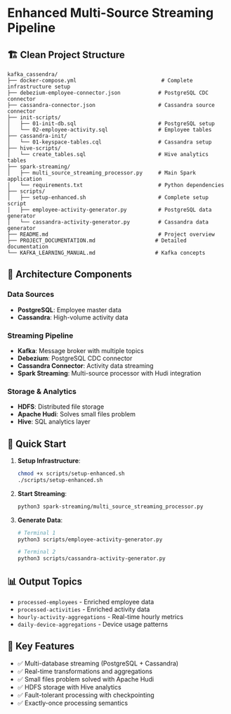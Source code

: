 # Enhanced Multi-Source Streaming Pipeline

## 🏗️ Clean Project Structure

```
kafka_cassendra/
├── docker-compose.yml                           # Complete infrastructure setup
├── debezium-employee-connector.json            # PostgreSQL CDC connector
├── cassandra-connector.json                    # Cassandra source connector
├── init-scripts/
│   ├── 01-init-db.sql                          # PostgreSQL setup
│   └── 02-employee-activity.sql                # Employee tables
├── cassandra-init/
│   └── 01-keyspace-tables.cql                  # Cassandra setup
├── hive-scripts/
│   └── create_tables.sql                       # Hive analytics tables
├── spark-streaming/
│   ├── multi_source_streaming_processor.py     # Main Spark application
│   └── requirements.txt                        # Python dependencies
├── scripts/
│   ├── setup-enhanced.sh                       # Complete setup script
│   ├── employee-activity-generator.py          # PostgreSQL data generator
│   └── cassandra-activity-generator.py         # Cassandra data generator
├── README.md                                   # Project overview
├── PROJECT_DOCUMENTATION.md                   # Detailed documentation
└── KAFKA_LEARNING_MANUAL.md                   # Kafka concepts
```

## 🎯 Architecture Components

### Data Sources
- **PostgreSQL**: Employee master data
- **Cassandra**: High-volume activity data

### Streaming Pipeline
- **Kafka**: Message broker with multiple topics
- **Debezium**: PostgreSQL CDC connector
- **Cassandra Connector**: Activity data streaming
- **Spark Streaming**: Multi-source processor with Hudi integration

### Storage & Analytics
- **HDFS**: Distributed file storage
- **Apache Hudi**: Solves small files problem
- **Hive**: SQL analytics layer

## 🚀 Quick Start

1. **Setup Infrastructure**:
   ```bash
   chmod +x scripts/setup-enhanced.sh
   ./scripts/setup-enhanced.sh
   ```

2. **Start Streaming**:
   ```bash
   python3 spark-streaming/multi_source_streaming_processor.py
   ```

3. **Generate Data**:
   ```bash
   # Terminal 1
   python3 scripts/employee-activity-generator.py
   
   # Terminal 2  
   python3 scripts/cassandra-activity-generator.py
   ```

## 📊 Output Topics

- `processed-employees` - Enriched employee data
- `processed-activities` - Enriched activity data  
- `hourly-activity-aggregations` - Real-time hourly metrics
- `daily-device-aggregations` - Device usage patterns

## 🔧 Key Features

- ✅ Multi-database streaming (PostgreSQL + Cassandra)
- ✅ Real-time transformations and aggregations
- ✅ Small files problem solved with Apache Hudi
- ✅ HDFS storage with Hive analytics
- ✅ Fault-tolerant processing with checkpointing
- ✅ Exactly-once processing semantics
